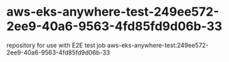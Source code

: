 # aws-eks-anywhere-test-249ee572-2ee9-40a6-9563-4fd85fd9d06b-33
repository for use with E2E test job aws-eks-anywhere-test:249ee572-2ee9-40a6-9563-4fd85fd9d06b-33
